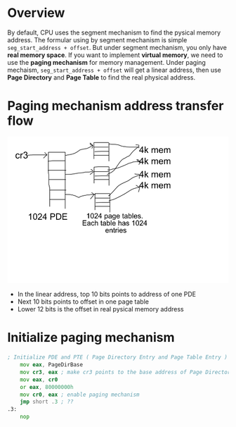 # Overview
By default, CPU uses the segment mechanism to find the pysical memory address. The formular using by segment mechanism is simple ```seg_start_address + offset```. But under segment mechanism, you only have **real memory space**. If you want to implement **virtual memory**, we need to use the **paging mechanism** for memory management. Under paging mechaism, ```seg_start_address + offset``` will get a linear address, then use **Page Directory** and **Page Table** to find the real physical address.

# Paging mechanism address transfer flow
![address transfer flow](paging_flow.png "paging transfer flow")

* In the linear address, top 10 bits points to address of one PDE
* Next 10 bits points to offset in one page table
* Lower 12 bits is the offset in real pysical memory address

# Initialize paging mechanism

```asm
; Initialize PDE and PTE ( Page Directory Entry and Page Table Entry ) in protected mode, then
    mov eax, PageDirBase
    mov cr3, eax ; make cr3 points to the base address of Page Directory
    mov eax, cr0
    or eax, 80000000h
    mov cr0, eax ; enable paging mechanism
    jmp short .3 ; ??
.3:
    nop
```
